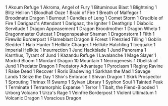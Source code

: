 1 Akoum Refuge
1 Akroma, Angel of Fury
1 Bituminous Blast
1 Blightning
1 Blitz Hellion
1 Bloodhall Ooze
1 Braid of Fire
1 Breath of Malfegor
1 Broodmate Dragon
1 Burnout
1 Candles of Leng
1 Comet Storm
1 Crucible of Fire
1 Darigaaz's Attendant
1 Darigaaz, the Igniter
1 Deathgrip
1 Diabolic Servitude
1 Dragon Appeasement
1 Dragon Broodmother
1 Dragon Whelp
1 Dragonmaster Outcast
1 Dragonspeaker Shaman
1 Dragonstorm
1 Filth
1 Firewild Borderpost
1 Flameblast Dragon
8 Forest
1 Frenzied Tilling
1 Goblin Sledder
1 Halo Hunter
1 Hellkite Charger
1 Hellkite Hatchling
1 Icequake
1 Imperial Hellkite
1 Insurrection
1 Jund Hackblade
1 Jund Panorama
1 Karrthus, Tyrant of Jund
1 Kazandu Refuge
1 Lavalanche
1 Mage Slayer
1 Morbid Bloom
1 Mordant Dragon
10 Mountain
1 Necrogenesis
1 Obelisk of Jund
1 Predator Dragon
1 Predatory Advantage
1 Pyroclasm
1 Raging Ravine
1 Raise Dead
1 Recover
1 Rorix Bladewing
1 Sarkhan the Mad
1 Savage Lands
1 Seize the Day
1 Shiv's Embrace
1 Shivan Dragon
1 Skirk Prospector
1 Sprouting Thrinax
11 Swamp
1 Sylvan Library
1 Syphon Soul
1 Tainted Peak
1 Terminate
1 Terramorphic Expanse
1 Terror
1 Tibalt, the Fiend-Blooded
1 Urborg Volcano
1 Urza's Rage
1 Veinfire Borderpost
1 Violent Ultimatum
1 Volcanic Dragon
1 Voracious Dragon


